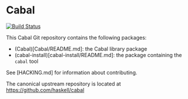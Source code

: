 # Cabal

[![Build Status](https://secure.travis-ci.org/haskell/cabal.png?branch=master)](http://travis-ci.org/haskell/cabal)

This Cabal Git repository contains the following packages:

 * (Cabal)[Cabal/README.md]: the Cabal library package
 * (cabal-install)[cabal-install/README.md]: the package containing the `cabal` tool

See [HACKING.md] for information about contributing.

The canonical upstream repository is located at https://github.com/haskell/cabal
